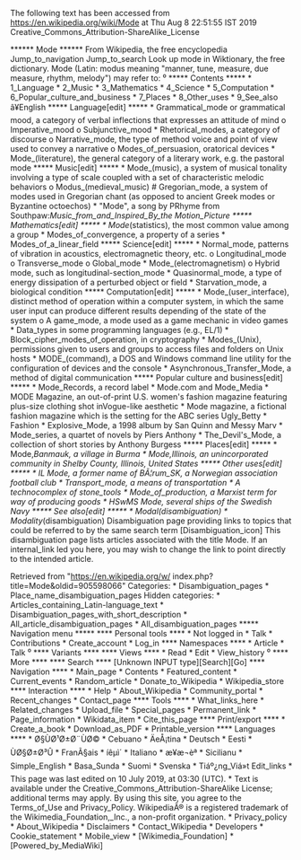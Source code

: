 The following text has been accessed from https://en.wikipedia.org/wiki/Mode at Thu Aug 8 22:51:55 IST 2019
Creative_Commons_Attribution-ShareAlike_License




















****** Mode ******
From Wikipedia, the free encyclopedia
Jump_to_navigation Jump_to_search
 Look up mode in Wiktionary, the free dictionary.
Mode (Latin: modus meaning "manner, tune, measure, due measure, rhythm,
melody") may refer to:
⁰
***** Contents *****
    * 1_Language
    * 2_Music
    * 3_Mathematics
    * 4_Science
    * 5_Computation
    * 6_Popular_culture_and_business
    * 7_Places
    * 8_Other_uses
    * 9_See_also
â¥English
***** Language[edit] *****
    * Grammatical_mode or grammatical mood, a category of verbal inflections
      that expresses an attitude of mind
          o Imperative_mood
          o Subjunctive_mood
    * Rhetorical_modes, a category of discourse
          o Narrative_mode, the type of method voice and point of view used to
            convey a narrative
          o Modes_of_persuasion, oratorical devices
    * Mode_(literature), the general category of a literary work, e.g. the
      pastoral mode
***** Music[edit] *****
    * Mode_(music), a system of musical tonality involving a type of scale
      coupled with a set of characteristic melodic behaviors
          o Modus_(medieval_music)
                # Gregorian_mode, a system of modes used in Gregorian chant (as
                  opposed to ancient Greek modes or Byzantine octoechos)
    * "Mode", a song by PRhyme from Southpaw:_Music_from_and_Inspired_By_the
      Motion_Picture
***** Mathematics[edit] *****
    * Mode_(statistics), the most common value among a group
    * Modes_of_convergence, a property of a series
    * Modes_of_a_linear_field
***** Science[edit] *****
    * Normal_mode, patterns of vibration in acoustics, electromagnetic theory,
      etc.
          o Longitudinal_mode
          o Transverse_mode
          o Global_mode
    * Mode_(electromagnetism)
          o Hybrid mode, such as longitudinal-section_mode
    * Quasinormal_mode, a type of energy dissipation of a perturbed object or
      field
    * Starvation_mode, a biological condition
***** Computation[edit] *****
    * Mode_(user_interface), distinct method of operation within a computer
      system, in which the same user input can produce different results
      depending of the state of the system
          o A game_mode, a mode used as a game mechanic in video games
    * Data_types in some programming languages (e.g., EL/1)
    * Block_cipher_modes_of_operation, in cryptography
    * Modes_(Unix), permissions given to users and groups to access files and
      folders on Unix hosts
    * MODE_(command), a DOS and Windows command line utility for the
      configuration of devices and the console
    * Asynchronous_Transfer_Mode, a method of digital communication
***** Popular culture and business[edit] *****
    * Mode_Records, a record label
    * Mode.com and Mode_Media
    * MODE Magazine, an out-of-print U.S. women's fashion magazine featuring
      plus-size clothing shot inVogue-like aesthetic
    * Mode magazine, a fictional fashion magazine which is the setting for the
      ABC series Ugly_Betty
    * Fashion
    * Explosive_Mode, a 1998 album by San Quinn and Messy Marv
    * Mode_series, a quartet of novels by Piers Anthony
    * The_Devil's_Mode, a collection of short stories by Anthony Burgess
***** Places[edit] *****
    * Mode,_Banmauk, a village in Burma
    * Mode,_Illinois, an unincorporated community in Shelby County, Illinois,
      United States
***** Other uses[edit] *****
    * IL Mode, a former name of BÃ¦rum_SK, a Norwegian association football
      club
    * Transport_mode, a means of transportation
    * A technocomplex of stone_tools
    * Mode_of_production, a Marxist term for way of producing goods
    * HSwMS Mode, several ships of the Swedish Navy
***** See also[edit] *****
    * Modal_(disambiguation)
    * Modality_(disambiguation)
                      Disambiguation page providing links to topics that could
                      be referred to by the same search term
[Disambiguation_icon] This disambiguation page lists articles associated with
                      the title Mode.
                      If an internal_link led you here, you may wish to change
                      the link to point directly to the intended article.

Retrieved from "https://en.wikipedia.org/w/
index.php?title=Mode&oldid=905598066"
Categories:
    * Disambiguation_pages
    * Place_name_disambiguation_pages
Hidden categories:
    * Articles_containing_Latin-language_text
    * Disambiguation_pages_with_short_description
    * All_article_disambiguation_pages
    * All_disambiguation_pages
***** Navigation menu *****
**** Personal tools ****
    * Not logged in
    * Talk
    * Contributions
    * Create_account
    * Log_in
**** Namespaces ****
    * Article
    * Talk
⁰
**** Variants ****
**** Views ****
    * Read
    * Edit
    * View_history
⁰
**** More ****
**** Search ****
[Unknown INPUT type][Search][Go]
**** Navigation ****
    * Main_page
    * Contents
    * Featured_content
    * Current_events
    * Random_article
    * Donate_to_Wikipedia
    * Wikipedia_store
**** Interaction ****
    * Help
    * About_Wikipedia
    * Community_portal
    * Recent_changes
    * Contact_page
**** Tools ****
    * What_links_here
    * Related_changes
    * Upload_file
    * Special_pages
    * Permanent_link
    * Page_information
    * Wikidata_item
    * Cite_this_page
**** Print/export ****
    * Create_a_book
    * Download_as_PDF
    * Printable_version
**** Languages ****
    * Ø§ÙØ¹Ø±Ø¨ÙØ©
    * Cebuano
    * ÄeÅ¡tina
    * Deutsch
    * Eesti
    * ÙØ§Ø±Ø³Û
    * FranÃ§ais
    * íêµ­ì´
    * Italiano
    * æ¥æ¬èª
    * Sicilianu
    * Simple_English
    * Basa_Sunda
    * Suomi
    * Svenska
    * Tiáº¿ng_Viá»t
Edit_links
    * This page was last edited on 10 July 2019, at 03:30 (UTC).
    * Text is available under the Creative_Commons_Attribution-ShareAlike
      License; additional terms may apply. By using this site, you agree to the
      Terms_of_Use and Privacy_Policy. WikipediaÂ® is a registered trademark of
      the Wikimedia_Foundation,_Inc., a non-profit organization.
    * Privacy_policy
    * About_Wikipedia
    * Disclaimers
    * Contact_Wikipedia
    * Developers
    * Cookie_statement
    * Mobile_view
    * [Wikimedia_Foundation]
    * [Powered_by_MediaWiki]
